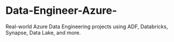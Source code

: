# Data-Engineer-Azure-
Real-world Azure Data Engineering projects using ADF, Databricks, Synapse, Data Lake, and more.
